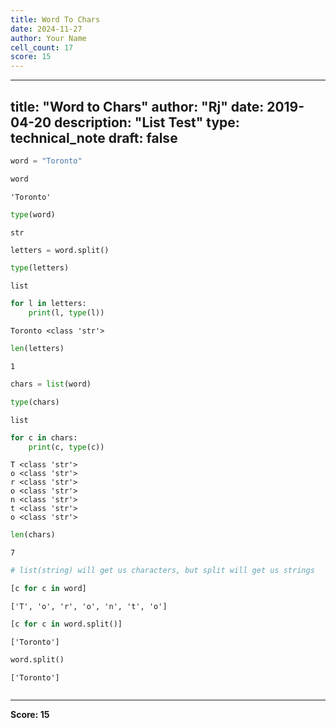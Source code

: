 ```yaml
---
title: Word To Chars
date: 2024-11-27
author: Your Name
cell_count: 17
score: 15
---
```


---
title: "Word to Chars"
author: "Rj"
date: 2019-04-20
description: "List Test"
type: technical_note
draft: false
---

```python
word = "Toronto"
```


```python
word
```




    'Toronto'




```python
type(word)
```




    str




```python
letters = word.split()
```


```python
type(letters)
```




    list




```python
for l in letters:
    print(l, type(l))
```

    Toronto <class 'str'>



```python
len(letters)
```




    1




```python
chars = list(word)
```


```python
type(chars)
```




    list




```python
for c in chars:
    print(c, type(c))
```

    T <class 'str'>
    o <class 'str'>
    r <class 'str'>
    o <class 'str'>
    n <class 'str'>
    t <class 'str'>
    o <class 'str'>



```python
len(chars)
```




    7




```python
# list(string) will get us characters, but split will get us strings
```


```python
[c for c in word]
```




    ['T', 'o', 'r', 'o', 'n', 't', 'o']




```python
[c for c in word.split()]
```




    ['Toronto']




```python
word.split()
```




    ['Toronto']




```python

```


---
**Score: 15**